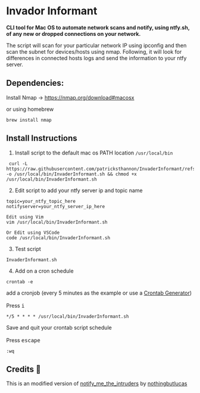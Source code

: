 # Invador Informant

**CLI tool for Mac OS to automate network scans and notify, using ntfy.sh, of any new or dropped connections on your network.** 

The script will scan for your particular network IP using ipconfig and then scan the subnet for devices/hosts using nmap. Following, it will look for differences in connected hosts logs and send the information to your ntfy server. 

## Dependencies:

Install Nmap -> https://nmap.org/download#macosx

or using homebrew

```
brew install nmap 
```

## Install Instructions 
1. Install script to the default mac os PATH location `/usr/local/bin`
```
 curl -L https://raw.githubusercontent.com/patricksthannon/InvaderInformant/refs/heads/main/InvaderInformant.sh -o /usr/local/bin/InvaderInformant.sh && chmod +x /usr/local/bin/InvaderInformant.sh
```

2. Edit script to add your ntfy server ip and topic name

`topic=your_ntfy_topic_here` <br>
`notifyserver=your_ntfy_server_ip_here`

```
Edit using Vim
vim /usr/local/bin/InvaderInformant.sh

Or Edit using VSCode
code /usr/local/bin/InvaderInformant.sh
```
3. Test script

```
InvaderInformant.sh
```

4. Add on a cron schedule

```
crontab -e 
```
add a cronjob 
(every 5 minutes as the example or use a [Crontab Generator](https://crontab.guru/))
<br><br>
Press <kbd>i</kbd>

```
*/5 * * * * /usr/local/bin/InvaderInformant.sh
```
Save and quit your crontab script schedule <br><br>
Press <kbd>escape</kbd> 
```
:wq
```

## Credits :raised_hands:

This is an modified version of [notify_me_the_intruders](https://github.com/nothingbutlucas/notify_me_the_intruders) by [nothingbutlucas](https://github.com/nothingbutlucas)

